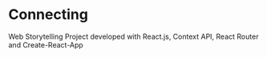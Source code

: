 # Connecting
Web Storytelling Project developed with React.js, Context API, React Router and Create-React-App
